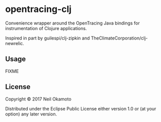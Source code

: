 # opentracing-clj

Convenience wrapper around the OpenTracing Java bindings for
instrumentation of Clojure applications.

Inspired in part by guilespi/clj-zipkin and TheClimateCorporation/clj-newrelic.

## Usage

FIXME

## License

Copyright © 2017 Neil Okamoto

Distributed under the Eclipse Public License either version 1.0 or (at
your option) any later version.
